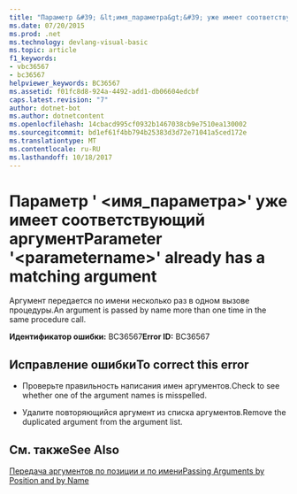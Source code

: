 ```yaml
---
title: "Параметр &#39; &lt;имя_параметра&gt;&#39; уже имеет соответствующий аргумент"
ms.date: 07/20/2015
ms.prod: .net
ms.technology: devlang-visual-basic
ms.topic: article
f1_keywords:
- vbc36567
- bc36567
helpviewer_keywords: BC36567
ms.assetid: f01fc8d8-924a-4492-add1-db06604edcbf
caps.latest.revision: "7"
author: dotnet-bot
ms.author: dotnetcontent
ms.openlocfilehash: 14cbacd995cf0932b1467038cb9e7510ea130002
ms.sourcegitcommit: bd1ef61f4bb794b25383d3d72e71041a5ced172e
ms.translationtype: MT
ms.contentlocale: ru-RU
ms.lasthandoff: 10/18/2017
---
```

# <a name="parameter-39ltparameternamegt39-already-has-a-matching-argument"></a><span data-ttu-id="5bff8-102">Параметр &#39; &lt;имя_параметра&gt;&#39; уже имеет соответствующий аргумент</span><span class="sxs-lookup"><span data-stu-id="5bff8-102">Parameter &#39;&lt;parametername&gt;&#39; already has a matching argument</span></span>
<span data-ttu-id="5bff8-103">Аргумент передается по имени несколько раз в одном вызове процедуры.</span><span class="sxs-lookup"><span data-stu-id="5bff8-103">An argument is passed by name more than one time in the same procedure call.</span></span>  
  
 <span data-ttu-id="5bff8-104">**Идентификатор ошибки:** BC36567</span><span class="sxs-lookup"><span data-stu-id="5bff8-104">**Error ID:** BC36567</span></span>  
  
## <a name="to-correct-this-error"></a><span data-ttu-id="5bff8-105">Исправление ошибки</span><span class="sxs-lookup"><span data-stu-id="5bff8-105">To correct this error</span></span>  
  
-   <span data-ttu-id="5bff8-106">Проверьте правильность написания имен аргументов.</span><span class="sxs-lookup"><span data-stu-id="5bff8-106">Check to see whether one of the argument names is misspelled.</span></span>  
  
-   <span data-ttu-id="5bff8-107">Удалите повторяющийся аргумент из списка аргументов.</span><span class="sxs-lookup"><span data-stu-id="5bff8-107">Remove the duplicated argument from the argument list.</span></span>  
  
## <a name="see-also"></a><span data-ttu-id="5bff8-108">См. также</span><span class="sxs-lookup"><span data-stu-id="5bff8-108">See Also</span></span>  
 [<span data-ttu-id="5bff8-109">Передача аргументов по позиции и по имени</span><span class="sxs-lookup"><span data-stu-id="5bff8-109">Passing Arguments by Position and by Name</span></span>](../../visual-basic/programming-guide/language-features/procedures/passing-arguments-by-position-and-by-name.md)
